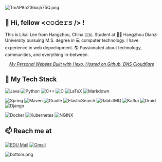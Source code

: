 ![TmAP8n236xqh75Q.png](https://i.loli.net/2020/07/13/OiwrC2KRZNPA9cJ.png)
## 👋 Hi, fellow <𝚌𝚘𝚍𝚎𝚛𝚜 /> !
This is Likai Lee from Hangzhou, China 🇨🇳. Student at 👨‍💻 Hangzhou Dianzi University pursuing M.S. degree in 💻 computer technology. I have experience in web depvelopment. 🌎 Passionated about technology, communities, and everything in-between.

<em><p align="center"><a href="https://likailee.site/" target="_blank">My Personal Website Built with Hexo, Hosted on Github, DNS Cloudflare</a></p></em>

## 🚀 My Tech Stack
![Java](http://img.shields.io/badge/-Java-007396?style=flat-square&logo=java&logoColor=ffffff)
![Python](https://img.shields.io/badge/-Python-3776ab?style=flat-square&logo=python&logoColor=ffffff)
![C++](https://img.shields.io/badge/-C++-00599C?style=flat-square&logo=Cplusplus)
![C](https://img.shields.io/badge/-A8B9CC?style=flat-square&logo=c&logoColor=222323)
![LaTeX](https://img.shields.io/badge/-LaTeX-008080?style=flat-square&logo=LaTeX&logoColor=fff)
![Markdown](https://img.shields.io/badge/-Markdown-000?style=flat-square&logo=Markdown&logoColor=fff)

![Spring](http://img.shields.io/badge/-Spring-6DB33F?style=flat-square&logo=spring&logoColor=ffffff)
![Maven](http://img.shields.io/badge/-Maven-C71A36?style=flat-square&logo=apache-maven)
![Gradle](http://img.shields.io/badge/-Gradle-02303A?style=flat-square&logo=Gradle)
![ElasticSearch](https://img.shields.io/badge/-ElasticSearch-005571?style=flat-square&logo=elasticsearch)
![RabbitMQ](http://img.shields.io/badge/-RabbitMQ-FF6600?style=flat-square&logo=RabbitMQ&logoColor=ffffff)
![Kafka](http://img.shields.io/badge/-Kafka-000?style=flat-square&logo=Apache-Kafka&logoColor=ffffff)
![Druid](http://img.shields.io/badge/-Druid-29F1FB?style=flat-square&logo=Apache-Druid&logoColor=ffffff)
![Django](http://img.shields.io/badge/-Django-092E20?style=flat-square&logo=Django&logoColor=ffffff)

![Docker](https://img.shields.io/badge/-Docker-2496ED?style=flat-square&logo=docker&logoColor=fff)
![Kubernetes](https://img.shields.io/badge/-Kubernetes-326CE5?style=flat-square&logo=Kubernetes&logoColor=fff)
![NGINX](http://img.shields.io/badge/-NGINX-269539?style=flat-square&logo=nginx&logoColor=ffffff)
<!--
## 🧐 Frontend
![JavaScript](https://img.shields.io/badge/-JavaScript-%23F7DF1C?style=flat-square&logo=javascript&logoColor=000000&labelColor=%23F7DF1C&color=%23FFCE5A)
![TypeScript](https://img.shields.io/badge/-TypeScript-007ACC?style=flat-square&logo=typescript)
![Nodejs](https://img.shields.io/badge/-Node.js-339933?style=flat-square&logo=Node.js&logoColor=fff)
![HTML5](https://img.shields.io/badge/-HTML5-E34F26?style=flat-square&logo=html5&logoColor=ffffff)
![CSS3](https://img.shields.io/badge/-CSS3-1572B6?style=flat-square&logo=css3&logoColor=fff)

![Vue.js](https://img.shields.io/badge/-Vue.js-4FC08D?style=flat-square&logo=vue.js&logoColor=fff)
![React](https://img.shields.io/badge/-React-61DAFB?style=flat-square&logo=react&logoColor=fff)
![React Router](https://img.shields.io/badge/-React%20Router-CA4245?style=flat-square&logo=React-Router&logoColor=fff)
![Redux](https://img.shields.io/badge/-Redux-764ABC?style=flat-square&logo=Redux&logoColor=fff)
![D3.js](https://img.shields.io/badge/-D3.js-F9A03C?style=flat-square&logo=D3.js&logoColor=000)

![Webpack](https://img.shields.io/badge/-Webpack-8DD6F9?style=flat-square&logo=Webpack&logoColor=000)
![Yarn](https://img.shields.io/badge/-Yarn-2C8EBB?style=flat-square&logo=Yarn&logoColor=fff)
![Sass](https://img.shields.io/badge/-Sass-CC6699?style=flat-square&logo=sass&logoColor=ffffff)
![Stylus](https://img.shields.io/badge/-Stylus-333?style=flat-square&logo=Stylus&logoColor=ffffff)
![Travis CI](https://img.shields.io/badge/-Travis%20CI-3EAAAF?style=flat-square&logo=Travis-CI&logoColor=fff)
## ✨ Database
![MySQL](https://img.shields.io/badge/-MySQL-4479A1?style=flat-square&logo=MySQL&logoColor=ffffff)
![Oracle](http://img.shields.io/badge/-Oracle-DD0031?style=flat-square&logo=oracle)
![Redis](https://img.shields.io/badge/-Redis-DC382D?style=flat-square&logo=Redis&logoColor=fff)
![MongoDB](https://img.shields.io/badge/-MongoDB-47A248?style=flat-square&logo=mongodb&logoColor=fff)
![MS SQL Server](http://img.shields.io/badge/-MS%20SQL%20Server-CC2927?style=flat-square&logo=microsoft-sql-server&logoColor=ffffff)

## ⚡ Others
![Git](https://img.shields.io/badge/-Git-%23F05032?style=flat-square&logo=git&logoColor=%23ffffff)
![GitHub](https://img.shields.io/badge/-GitHub-181717?style=flat-square&logo=github)
![Google](https://img.shields.io/badge/-Google-4285F4?style=flat-square&logo=Google&logoColor=ffffff)
![Google Chrome](https://img.shields.io/badge/-Chrome-4285F4?style=flat-square&logo=Google-Chrome&logoColor=ffffff)

![JetBrains](http://img.shields.io/badge/-JetBrains-000000?style=flat-square&logo=JetBrains&logoColor=ffffff)
![IntelliJ IDEA](http://img.shields.io/badge/-IntelliJ%20IDEA-000000?style=flat-square&logo=intellij-idea&logoColor=ffffff)
![VS Code](http://img.shields.io/badge/-VS%20Code-007ACC?style=flat-square&logo=visual-studio-code&logoColor=ffffff)
![Sublime Text](https://img.shields.io/badge/-Sublime%20Text-FF9800?style=flat-square&logo=sublime-text&logoColor=000)
![Vim](https://img.shields.io/badge/-Vim-019733?style=flat-square&logo=Vim&logoColor=fff)

![macOS](http://img.shields.io/badge/-macOS-999?style=flat-square&logo=Apple&logoColor=ffffff)
![Linux](http://img.shields.io/badge/-Linux-FCC624?style=flat-square&logo=Linux&logoColor=ffffff)
![Ubuntu](http://img.shields.io/badge/-Ubuntu-E95420?style=flat-square&logo=Ubuntu&logoColor=ffffff)
![CentOS](http://img.shields.io/badge/-CentOS-262577?style=flat-square&logo=CentOS&logoColor=ffffff)
![Windows](http://img.shields.io/badge/-Windows-0078D6?style=flat-square&logo=windows&logoColor=ffffff)
![Heroku](https://img.shields.io/badge/-Heroku-430098?style=flat-square&logo=heroku&logoColor=fff)
![Google Cloud](https://img.shields.io/badge/Google%20Cloud-4285F4?style=flat-square&logo=google-cloud&logoColor=fff)
-->
## 📫 Reach me at
[![EDU Mail](https://img.shields.io/badge/-likailee@hdu.edu.cn-09c?style=flat-square&logo=gmail&logoColor=white&link=mailto:likailee@hdu.edu.cn)](mailto:likailee@hdu.edu.cn)
[![Gmail](https://img.shields.io/badge/-likailee.cn@gmail.com-c14438?style=flat-square&logo=gmail&logoColor=white&link=mailto:likailee.cn@gmail.com)](mailto:likailee.cn@gmail.com)

![bottom.png](https://i.loli.net/2020/07/12/b3grZD6LFseGuUP.png)
